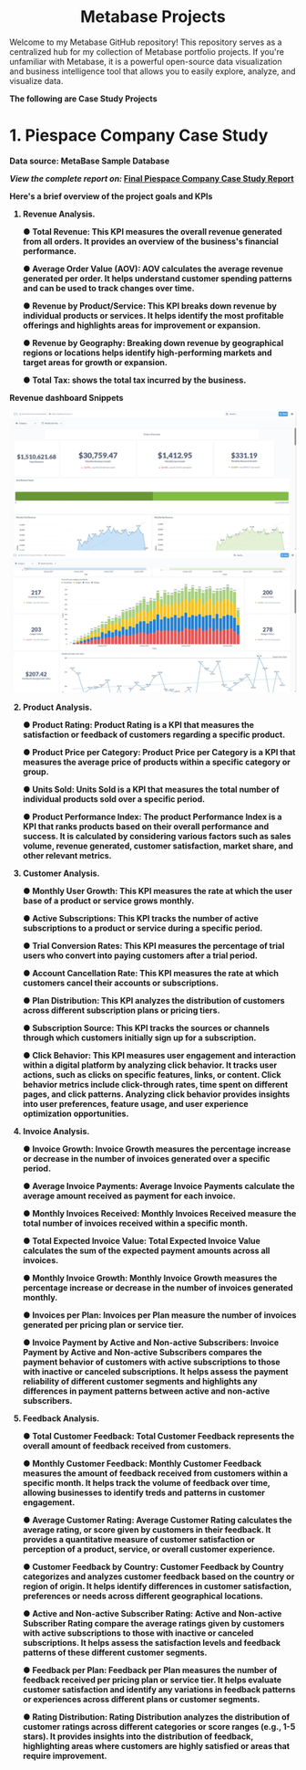 <h1 align="center">
  Metabase Projects
</h1

<p align="center">Welcome to my Metabase GitHub repository! This repository serves as a centralized hub for my collection of Metabase portfolio projects. If you're unfamiliar with Metabase, it is a powerful open-source data visualization and business intelligence tool that allows you to easily explore, analyze, and visualize data.</p>



<b>The following are Case Study Projects</b>
# 1. Piespace Company Case Study
<b>Data source<b>: MetaBase Sample Database
  
  *View the complete report on:* **[Final Piespace Company Case Study Report](https://github.com/martinkilombe/MetaBase-Projects/blob/main/Piespace%20Company%20Case%20Study/Final%20Piespace%20Company%20Case%20Study%20Report%20.pdf)**<br />




Here's a brief overview of the project goals and KPIs

  1. Revenue Analysis. 
  
        ● Total Revenue: This KPI measures the overall revenue generated from all orders. It provides an overview of the business's financial performance.

        ●	Average Order Value (AOV): AOV calculates the average revenue generated per order. It helps understand customer spending patterns and can be used to track changes over time.

        ●	Revenue by Product/Service: This KPI breaks down revenue by individual products or services. It helps identify the most profitable offerings and highlights areas for improvement or expansion.

        ●	Revenue by Geography: Breaking down revenue by geographical regions or locations helps identify high-performing markets and target areas for growth or expansion.

        ●	Total Tax: shows the total tax incurred by the business.

  Revenue dashboard Snippets

![Revenue Dashboard](https://github.com/martinkilombe/MetaBase-Projects/blob/main/Piespace%20Company%20Case%20Study/Revenue1.jpeg)  
![Revenue Dashboard](https://github.com/martinkilombe/MetaBase-Projects/blob/main/Piespace%20Company%20Case%20Study/Revenue2.jpeg)
  
  2.  Product Analysis. 
  
        ● Product Rating: Product Rating is a KPI that measures the satisfaction or feedback of customers regarding a specific product. 

        ●	Product Price per Category: Product Price per Category is a KPI that measures the average price of products within a specific category or group. 

        ●	Units Sold: Units Sold is a KPI that measures the total number of individual products sold over a specific period. 

        ●	Product Performance Index: The product Performance Index is a KPI that ranks products based on their overall performance and success. It is calculated by considering various factors such as sales volume, revenue generated, customer satisfaction, market share, and other relevant metrics. 
    
  3.  Customer Analysis.  
  
        ●	Monthly User Growth: This KPI measures the rate at which the user base of a product or service grows monthly. 

        ●	Active Subscriptions: This KPI tracks the number of active subscriptions to a product or service during a specific period. 

        ●	Trial Conversion Rates: This KPI measures the percentage of trial users who convert into paying customers after a trial period.

        ●	Account Cancellation Rate: This KPI measures the rate at which customers cancel their accounts or subscriptions. 

        ●	Plan Distribution: This KPI analyzes the distribution of customers across different subscription plans or pricing tiers. 

        ●	Subscription Source: This KPI tracks the sources or channels through which customers initially sign up for a subscription. 

        ●	Click Behavior: This KPI measures user engagement and interaction within a digital platform by analyzing click behavior. It tracks user actions, such as clicks on specific features, links, or content. Click behavior metrics include click-through rates, time spent on different pages, and click patterns. Analyzing click behavior provides insights into user preferences, feature usage, and user experience optimization opportunities.
  
  4. Invoice Analysis. 
  
        ●	Invoice Growth: Invoice Growth measures the percentage increase or decrease in the number of invoices generated over a specific period. 

        ●	Average Invoice Payments: Average Invoice Payments calculate the average amount received as payment for each invoice. 

        ●	Monthly Invoices Received: Monthly Invoices Received measure the total number of invoices received within a specific month. 

        ●	Total Expected Invoice Value: Total Expected Invoice Value calculates the sum of the expected payment amounts across all invoices. 

        ●	Monthly Invoice Growth: Monthly Invoice Growth measures the percentage increase or decrease in the number of invoices generated monthly.

        ●	Invoices per Plan: Invoices per Plan measure the number of invoices generated per pricing plan or service tier.

        ●	Invoice Payment by Active and Non-active Subscribers: Invoice Payment by Active and Non-active Subscribers compares the payment behavior of customers with active subscriptions to those with inactive or canceled subscriptions. It helps assess the payment reliability of different customer segments and highlights any differences in payment patterns between active and non-active subscribers.

  5. Feedback Analysis.
        
        ●	Total Customer Feedback: Total Customer Feedback represents the overall amount of feedback received from customers. 

        ●	Monthly Customer Feedback: Monthly Customer Feedback measures the amount of feedback received from customers within a specific month. It helps track the volume of feedback over time, allowing businesses to               identify treds and patterns in customer engagement.

        ●	Average Customer Rating: Average Customer Rating calculates the average rating, or score given by customers in their feedback. It provides a quantitative measure of customer satisfaction or perception of a               product, service, or overall customer experience.

        ●	Customer Feedback by Country: Customer Feedback by Country categorizes and analyzes customer feedback based on the country or region of origin. It helps identify differences in customer satisfaction,         preferences or needs across different geographical locations.

        ●	Active and Non-active Subscriber Rating: Active and Non-active Subscriber Rating compare the average ratings given by customers with active subscriptions to those with inactive or canceled subscriptions. It        helps assess the satisfaction levels and feedback patterns of these different customer segments.

        ●	Feedback per Plan: Feedback per Plan measures the number of feedback received per pricing plan or service tier. It helps evaluate customer satisfaction and identify any variations in feedback patterns or     experiences across different plans or customer segments.

        ●	Rating Distribution: Rating Distribution analyzes the distribution of customer ratings across different categories or score ranges (e.g., 1-5 stars). It provides insights into the distribution of feedback, highlighting areas where customers are highly satisfied or areas that require improvement.


